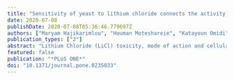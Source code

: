 ```yaml
---
title: "Sensitivity of yeast to lithium chloride connects the activity of YTA6 and YPR096C to translation of structured mRNAs."
date: 2020-07-08
publishDate: 2020-07-08T05:36:46.779697Z
authors: ["Maryam Hajikarimlou", "Houman Moteshareie", "Katayoun Omidi", "Mohsen Hooshyar", "Sarah Shaikho", "Tom Kazmirchuk", "Daniel Burnside", "Sarah Takallou", "Narges Zare", "Sasi Kumar Jagadeesan", "Nathalie Puchacz", "Mohan Babu", "Myron Smith", "Martin Holcik", "Bahram Samanfar", "Ashkan Golshani"]
publication_types: ["2"]
abstract: "Lithium Chloride (LiCl) toxicity, mode of action and cellular responses have been the subject of active investigations over the past decades. In yeast, LiCl treatment is reported to reduce the activity and alters the expression of PGM2, a gene that encodes a phosphoglucomutase involved in sugar metabolism. Reduced activity of phosphoglucomutase in the presence of galactose causes an accumulation of intermediate metabolites of galactose metabolism leading to a number of phenotypes including growth defect. In the current study, we identify two understudied yeast genes, YTA6 and YPR096C that when deleted, cell sensitivity to LiCl is increased when galactose is used as a carbon source. The 5'-UTR of PGM2 mRNA is structured. Using this region, we show that YTA6 and YPR096C influence the translation of PGM2 mRNA."
featured: false
publication: "*PLoS ONE*"
doi: "10.1371/journal.pone.0235033"
---
```


